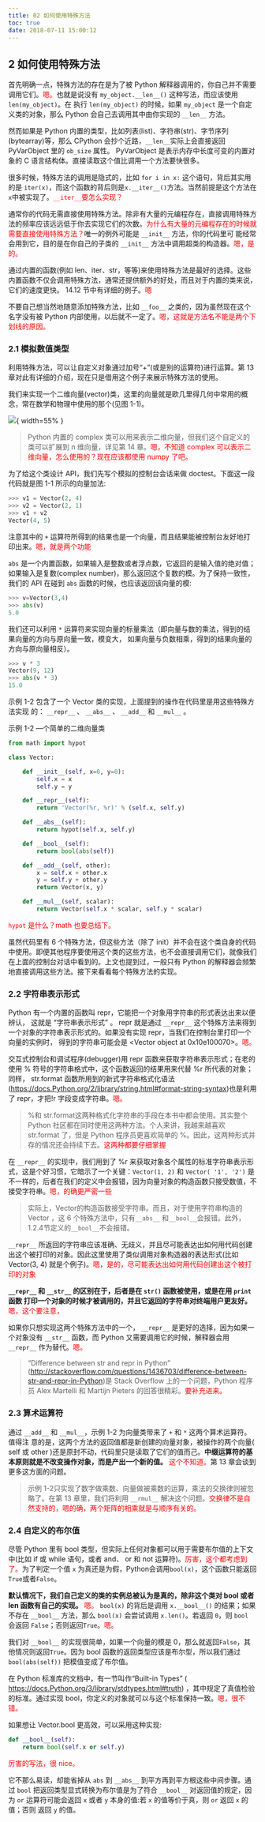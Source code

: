 ```yaml
---
title: 02 如何使用特殊方法
toc: true
date: 2018-07-11 15:00:12
---
```


## 2 如何使用特殊方法


首先明确一点，特殊方法的存在是为了被 Python 解释器调用的，你自己并不需要调用它们。<span style="color:red;">嗯。</span>也就是说没有 `my_object.__len__()` 这种写法，而应该使用`len(my_object)`。在 执行 `len(my_object)` 的时候，如果 `my_object` 是一个自定义类的对象，那么 Python 会自己去调用其中由你实现的 `__len__` 方法。

然而如果是 Python 内置的类型，比如列表(list)、字符串(str)、字节序列 (bytearray)等，那么 CPython 会抄个近路，`__len__`实际上会直接返回 PyVarObject 里的 `ob_size` 属性。 PyVarObject 是表示内存中长度可变的内置对象的 C 语言结构体。直接读取这个值比调用一个方法要快很多。

很多时候，特殊方法的调用是隐式的，比如 `for i in x:` 这个语句，背后其实用的是 `iter(x)`，而这个函数的背后则是`x.__iter__()`方法。当然前提是这个方法在`x`中被实现了。<span style="color:red;">`__iter__`要怎么实现？</span>

通常你的代码无需直接使用特殊方法。除非有大量的元编程存在，直接调用特殊方法的频率应该远远低于你去实现它们的次数。<span style="color:red;">为什么有大量的元编程存在的时候就需要直接使用特殊方法？</span>唯一的例外可能是 `__init__` 方法，你的代码里可 能经常会用到它，目的是在你自己的子类的 `__init__` 方法中调用超类的构造器。<span style="color:red;">嗯，是的。</span>

通过内置的函数(例如 len、iter、str，等等)来使用特殊方法是最好的选择。这些内置函数不仅会调用特殊方法，通常还提供额外的好处，而且对于内置的类来说，它们的速度更快。 14.12 节中有详细的例子。<span style="color:red;">嗯</span>

不要自己想当然地随意添加特殊方法，比如 `__foo__` 之类的，因为虽然现在这个名字没有被 Python 内部使用，以后就不一定了。<span style="color:red;">嗯，这就是方法名不能是两个下划线的原因。</span>

### 2.1 模拟数值类型

利用特殊方法，可以让自定义对象通过加号“+”(或是别的运算符)进行运算。第 13 章对此有详细的介绍，现在只是借用这个例子来展示特殊方法的使用。

我们来实现一个二维向量(vector)类，这里的向量就是欧几里得几何中常用的概念，常在数学和物理中使用的那个(见图 1-1)。


![](http://images.iterate.site/blog/image/180711/G8ecdCDaf2.png?imageslim){ width=55% }


> Python 内置的 complex 类可以用来表示二维向量，但我们这个自定义的类可以扩展到 n 维向量，详见第 14 章。<span style="color:red;">嗯，不知道 complex 可以表示二维向量，怎么使用的？现在应该都使用 numpy 了吧。</span>

为了给这个类设计 API，我们先写个模拟的控制台会话来做 doctest。下面这一段代码就是图 1-1 所示的向量加法:

```Python
>>> v1 = Vector(2, 4)
>>> v2 = Vector(2, 1)
>>> v1 + v2
Vector(4, 5)
```

注意其中的 `+` 运算符所得到的结果也是一个向量，而且结果能被控制台友好地打印出来。<span style="color:red;">嗯，就是两个功能</span>

`abs` 是一个内置函数，如果输入是整数或者浮点数，它返回的是输入值的绝对值；如果输入是复数(complex number)，那么返回这个复数的模。为了保持一致性，我们的 API 在碰到 `abs` 函数的时候，也应该返回该向量的模:

```Python
>>> v=Vector(3,4)
>>> abs(v)
5.0
```


我们还可以利用 `*` 运算符来实现向量的标量乘法（即向量与数的乘法，得到的结果向量的方向与原向量一致，模变大，
如果向量与负数相乘，得到的结果向量的方向与原向量相反）。

```Python
>>> v * 3
Vector(9, 12)
>>> abs(v * 3)
15.0
```

示例 1-2 包含了一个 Vector 类的实现，上面提到的操作在代码里是用这些特殊方法实现 的： `__repr__` 、 `__abs__` 、 `__add__` 和 `__mul__` 。

示例 1-2 —个简单的二维向量类

```Python
from math import hypot

class Vector:

    def __init__(self, x=0, y=0):
        self.x = x
        self.y = y

    def __repr__(self):
        return 'Vector(%r, %r)' % (self.x, self.y)

    def __abs__(self):
        return hypot(self.x, self.y)

    def __bool__(self):
        return bool(abs(self))

    def __add__(self, other):
        x = self.x + other.x
        y = self.y + other.y
        return Vector(x, y)

    def __mul__(self, scalar):
        return Vector(self.x * scalar, self.y * scalar)
```

<span style="color:red;"> `hypot` 是什么？math 也要总结下。</span>

虽然代码里有 6 个特殊方法，但这些方法（除了 init）并不会在这个类自身的代码中使用。即便其他程序要使用这个类的这些方法，也不会直接调用它们，就像我们在上面的控制台对话中看到的。上文也提到过，一般只有 Python 的解释器会频繁地直接调用这些方法。接下来看看每个特殊方法的实现。

### 2.2 字符串表示形式

Python 有一个内置的函数叫 repr，它能把一个对象用字符串的形式表达出来以便辨认， 这就是 “字符串表示形式” 。 repr 就是通过 `__repr__` 这个特殊方法来得到一个对象的字符串表示形式的。如果没有实现 repr，当我们在控制台里打印一个向量的实例时， 得到的字符串可能会是 <Vector object at 0x10e100070>。<span style="color:red;">嗯。</span>

交互式控制台和调试程序(debugger)用 repr 函数来获取字符串表示形式；在老的使用 % 符号的字符串格式中，这个函数返回的结果用来代替 %r 所代表的对象；同样， str.format 函数所用到的新式字符串格式化语法(https://docs.Python.org/2/library/string.html#format-string-syntax)也是利用了 repr，才把!r 字段变成字符串。<span style="color:red;">嗯。</span>

> %和 str.format这两种格式化字符串的手段在本书中都会使用。其实整个 Python 社区都在同时使用这两种方法。个人来讲，我越来越喜欢 str.format 了，但是 Python 程序员更喜欢简单的 %。因此，这两种形式并存的情况还会持续下去。<span style="color:red;">这两种都要仔细掌握</span>

在 `__repr__` 的实现中，我们用到了 %r 来获取对象各个属性的标准字符串表示形式，这是个好习惯，它暗示了一个关键：`Vector(1, 2)` 和 `Vector( '1', '2')` 是不一样的，后者在我们的定义中会报错，因为向量对象的构造函数只接受数值，不接受字符串。<span style="color:red;">嗯，的确更严密一些</span>

> 实际上，Vector的构造函数接受字符串。而且，对于使用字符串构造的 Vector ，这 6 个特殊方法中，只有`__abs__` 和`__bool__`会报错。此外，1.2.4节定义的`__bool__`不会报错。

`__repr__` 所返回的字符串应该准确、无歧义，并且尽可能表达出如何用代码创建出这个被打印的对象。因此这里使用了类似调用对象构造器的表达形式(比如 Vector(3, 4) 就是个例子)。<span style="color:red;">嗯，是的，尽可能表达出如何用代码创建出这个被打印的对象</span>

**`__repr__` 和 `__str__` 的区别在于，后者是在 `str()` 函数被使用，或是在用 `print` 函数 打印一个对象的时候才被调用的，并且它返回的字符串对终端用户更友好。**<span style="color:red;">嗯，这个要注意，</span>

如果你只想实现这两个特殊方法中的一个， `__repr__` 是更好的选择，因为如果一个对象没有 `__str__` 函数，而 Python 又需要调用它的时候，解释器会用 `__repr__` 作为替代。<span style="color:red;">嗯。</span>

> “Difference between str and repr in Python” (http://stackoverflow.com/questions/1436703/difference-between-str-and-repr-in-Python)是 Stack Overflow 上的一个问题，Python 程序员 Alex Martelli 和 Martijn Pieters 的回答很精彩。<span style="color:red;">要补充进来。</span>

### 2.3 算术运算符

通过 `__add__` 和 `__mul__`，示例 1-2 为向量类带来了 `+` 和 `*` 这两个算术运算符。值得注 意的是，这两个方法的返回值都是新创建的向量对象，被操作的两个向量( self 或 other )还是原封不动，代码里只是读取了它们的值而己。**中缀运算符的基本原则就是不改变操作对象，而是产出一个新的值。** <span style="color:red;">这个不知道。</span>第 13 章会谈到更多这方面的问题。

> 示例 1-2只实现了数字做乘数、向量做被乘数的运算，乘法的交换律则被忽略了。在第 13 章里，我们将利用 `__rmul__` 解决这个问题。<span style="color:red;">交换律不是自然支持的，嗯的确，两个矩阵的相乘就是与顺序有关的。</span>

### 2.4 自定义的布尔值

尽管 Python 里有 bool 类型，但实际上任何对象都可以用于需要布尔值的上下文中(比如 if 或 while 语句，或者 and、 or 和 not 运算符)。<span style="color:red;">厉害，这个都考虑到了。</span>为了判定一个值 `x` 为真还是为假，Python会调用`bool(x)`，这个函数只能返回`True`或者`False`。

**默认情况下，我们自己定义的类的实例总被认为是真的，除非这个类对 bool 或者 len 函数有自己的实现。** <span style="color:red;">嗯。</span> `bool(x)` 的背后是调用 `x.__bool__()` 的结果；如果不存在 `__bool__` 方法，那么 `bool(x)` 会尝试调用 `x.len()`。若返回 `0`，则 `bool` 会返回 `False`；否则返回`True`。<span style="color:red;">嗯。</span>

我们对 `__bool__` 的实现很简单，如果一个向量的模是 0，那么就返回`False`，其他情况则返回`True`。因为 bool 函数的返回类型应该是布尔型，所以我们通过 `bool(abs(self))` 把模值变成了布尔值。

在 Python 标准库的文档中，有一节叫作“Built-in Types” ( https://docs.Python.org/3/library/stdtypes.html#truth) ，其中规定了真值检验的标准。通过实现 bool，你定义的对象就可以与这个标准保持一致。<span style="color:red;">嗯，很不错。</span>

如果想让 Vector.bool 更高效，可以采用这种实现:

```Python
def __bool__(self):
    return bool(self.x or self.y)
```

<span style="color:red;">厉害的写法，很 nice。</span>

它不那么易读，却能省掉从 `abs` 到 `__abs__` 到平方再到平方根这些中间步骤。通过 `bool` 把返回类型显式转换为布尔值是为了符合 `__bool__` 对返回值的规定，因为 `or` 运算符可能会返回 `x` 或者 `y` 本身的值:若 `x` 的值等价于真，则 `or` 返回 `x` 的值；否则 返回 `y` 的值。
